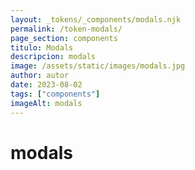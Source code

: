 ```yaml
---
layout: _tokens/_components/modals.njk
permalink: /token-modals/
page_section: components
titulo: Modals
descripcion: modals
image: /assets/static/images/modals.jpg
author: autor
date: 2023-08-02 
tags: ["components"]
imageAlt: modals
---
```

# modals

